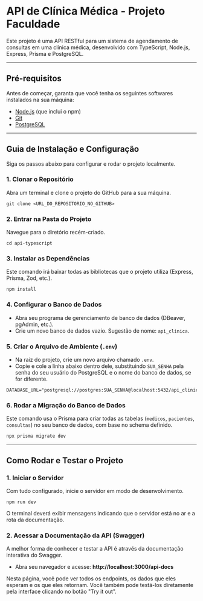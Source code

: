 # API de Clínica Médica - Projeto Faculdade

Este projeto é uma API RESTful para um sistema de agendamento de consultas em uma clínica médica, desenvolvido com TypeScript, Node.js, Express, Prisma e PostgreSQL.

---

## Pré-requisitos

Antes de começar, garanta que você tenha os seguintes softwares instalados na sua máquina:

- [Node.js](https://nodejs.org/) (que inclui o npm)
- [Git](https://git-scm.com/)
- [PostgreSQL](https://www.postgresql.org/download/)

---

## Guia de Instalação e Configuração

Siga os passos abaixo para configurar e rodar o projeto localmente.

### 1. Clonar o Repositório

Abra um terminal e clone o projeto do GitHub para a sua máquina.

```shell
git clone <URL_DO_REPOSITORIO_NO_GITHUB>
```

### 2. Entrar na Pasta do Projeto

Navegue para o diretório recém-criado.

```shell
cd api-typescript
```

### 3. Instalar as Dependências

Este comando irá baixar todas as bibliotecas que o projeto utiliza (Express, Prisma, Zod, etc.).

```shell
npm install
```

### 4. Configurar o Banco de Dados

- Abra seu programa de gerenciamento de banco de dados (DBeaver, pgAdmin, etc.).
- Crie um novo banco de dados vazio. Sugestão de nome: `api_clinica`.

### 5. Criar o Arquivo de Ambiente (`.env`)

- Na raiz do projeto, crie um novo arquivo chamado `.env`.
- Copie e cole a linha abaixo dentro dele, substituindo `SUA_SENHA` pela senha do seu usuário do PostgreSQL e o nome do banco de dados, se for diferente.

```
DATABASE_URL="postgresql://postgres:SUA_SENHA@localhost:5432/api_clinica"
```

### 6. Rodar a Migração do Banco de Dados

Este comando usa o Prisma para criar todas as tabelas (`medicos`, `pacientes`, `consultas`) no seu banco de dados, com base no schema definido.

```shell
npx prisma migrate dev
```

---

## Como Rodar e Testar o Projeto

### 1. Iniciar o Servidor

Com tudo configurado, inicie o servidor em modo de desenvolvimento.

```shell
npm run dev
```

O terminal deverá exibir mensagens indicando que o servidor está no ar e a rota da documentação.

### 2. Acessar a Documentação da API (Swagger)

A melhor forma de conhecer e testar a API é através da documentação interativa do Swagger.

- Abra seu navegador e acesse: **http://localhost:3000/api-docs**

Nesta página, você pode ver todos os endpoints, os dados que eles esperam e os que eles retornam. Você também pode testá-los diretamente pela interface clicando no botão "Try it out".
